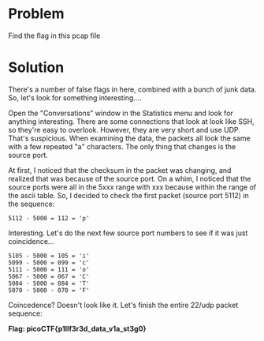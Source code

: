 # Problem

Find the flag in this pcap file

# Solution

There's a number of false flags in here, combined with a bunch of junk data. So, let's look for something interesting....

Open the "Conversations" window in the Statistics menu and look for anything interesting. There are
some connections that look at look like SSH, so they're easy to overlook. However, they are very short
and use UDP. That's suspicious. When examining the data, the packets all look the same with a few repeated "a" characters. The only thing that changes is the source port.

At first, I noticed that the checksum in the packet was changing, and realized that was because of the source port. On a whim, I noticed that the source ports were all in the 5xxx range with xxx because within the range of the ascii table. So, I decided to check the first packet (source port 5112) in the sequence:

```
5112 - 5000 = 112 = 'p'
```

Interesting. Let's do the next few source port numbers to see if it was just coincidence...

```
5105 - 5000 = 105 = 'i'
5099 - 5000 = 099 = 'c'
5111 - 5000 = 111 = 'o'
5067 - 5000 = 067 = 'C'
5084 - 5000 = 084 = 'T'
5070 - 5000 - 070 = 'F'
```

Coincedence? Doesn't look like it. Let's finish the entire 22/udp packet sequence:

**Flag: picoCTF{p1llf3r3d_data_v1a_st3g0}**
